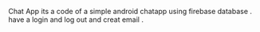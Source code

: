 Chat App
its a code of a simple android chatapp using firebase database .
have a login and log out and creat email .
